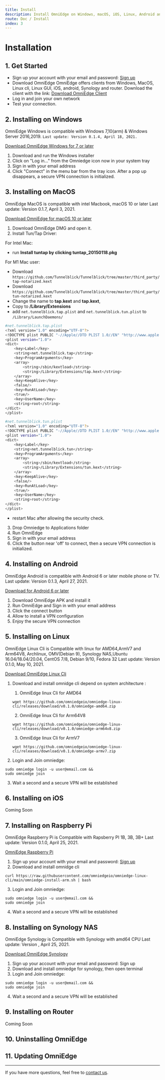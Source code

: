 ```yaml
---
title: Install
description: Install OmniEdge on Windows, macOS, iOS, Linux, Android and more.
route: Doc / Install
index: 3
---
```

# Installation

## 1. Get Started

+ Sign up your account with your email and password: [Sign up](https://dev.omniedge.io/register)
+ Download OmniEdge
    OmniEdge offers clients from Windows, MacOS, Linux cli, Linux GUI, iOS, android, Synology and router. Download the client with the link: [Download OmniEdge Client](https://omniedge.io/download)
+ Log in and join your own network
+ Test your connection.

## 2. Installing on Windows
OmniEdge Windows is compatible with Windows 7,10(arm) & Windows Server 2016,2019. `Last update: Version 0.1.4, April 18, 2021.`

[Download OmniEdge Windows for 7 or later](https://github.com/omniedgeio/omniedge-windows-update/releases/download/v0.1.2/omniedge-setup-0.1.2.exe)

1. Download and run the Windows installer
2. Click on "Log in…" from the Omniedge icon now in your system tray
3. Sign in with your email address
4. Click "Connect" in the menu bar from the tray icon. After a pop up disappears, a secure VPN connection is initialized.

## 3. Installing on MacOS
OmniEdge MacOS is compatible with intel Macbook, macOS 10 or later Last update: Version 0.1.7, April 3, 2021.

[Download OmniEdge for macOS 10 or later](https://raw.githubusercontent.com/omniedgeio/omniedge-mac/master/Omniedge.dmg)

1. Download OmniEdge DMG and open it.
2. Install Tun/Tap Driver:

For Intel Mac: 

- run **Install tuntap by clicking tuntap_20150118.pkg**

For M1 Mac user: 

- Download `https://github.com/Tunnelblick/Tunnelblick/tree/master/third_party/tap-notarized.kext`
- Download `https://github.com/Tunnelblick/Tunnelblick/tree/master/third_party/tun-notarized.kext`
- Change the name to **tap.kext** and **tap.kext**, 
- Copy to **/Library/Extensions**
- add `net.tunnelblick.tap.plist` and `net.tunnelblick.tun.plist` to `/Library/LaunchDaemons/`

```bash
#net.tunnelblick.tap.plist
<?xml version="1.0" encoding="UTF-8"?>
<!DOCTYPE plist PUBLIC "-//Apple//DTD PLIST 1.0//EN" "http://www.apple.com/DTDs/PropertyList-1.0.dtd">
<plist version="1.0">
<dict>
    <key>Label</key>
    <string>net.tunnelblick.tap</string>
    <key>ProgramArguments</key>
    <array>
        <string>/sbin/kextload</string>
        <string>/Library/Extensions/tap.kext</string>
    </array>
    <key>KeepAlive</key>
    <false/>
    <key>RunAtLoad</key>
    <true/>
    <key>UserName</key>
    <string>root</string>
</dict>
</plist>

```
```bash
#net.tunnelblick.tun.plist
<?xml version="1.0" encoding="UTF-8"?>
<!DOCTYPE plist PUBLIC "-//Apple//DTD PLIST 1.0//EN" "http://www.apple.com/DTDs/PropertyList-1.0.dtd">
<plist version="1.0">
<dict>
    <key>Label</key>
    <string>net.tunnelblick.tun</string>
    <key>ProgramArguments</key>
    <array>
        <string>/sbin/kextload</string>
        <string>/Library/Extensions/tun.kext</string>
    </array>
    <key>KeepAlive</key>
    <false/>
    <key>RunAtLoad</key>
    <true/>
    <key>UserName</key>
    <string>root</string>
</dict>
</plist>

```

- restart Mac after allowing the security check. 

3. Drop Omniedge to Applications folder
4. Run OmniEdge
5. Sign in with your email address
6. Click the button near 'off' to connect, then a secure VPN connection is initialized.

## 4. Installing on Android

OmniEdge Android is compatible with Android 6 or later mobile phone or TV. Last update: Version 0.1.3, April 27, 2021.

[Download for Android 6 or later](https://github.com/omniedgeio/omniedge-android/releases/download/v0.1.3/OmniEdge-v0.1.3.apk)

1. Download OmniEdge APK and install it
2. Run OmniEdge and Sign in with your email address
3. Click the connect button
4. Allow to install a VPN configuration
5. Enjoy the secure VPN connection

## 5. Installing on Linux
OmniEdge Linux Cli is Compatible with linux for AMD64,ArmV7 and Arm64V8, Archlinux, OMV(Debian 9), Synology NAS,Ubuntu 16.04/18.04/20.04, CentOS 7/8, Debian 9/10, Fedora 32 Last update: Version 0.1.0, May 10, 2021.

[Download OmniEdge Linux Cli](https://github.com/omniedgeio/omniedge-linux-cli/releases)

1. Download and install omnidge cli depend on system architecture :
    1. OmniEdge linux Cli for AMD64
    ```
    wget https://github.com/omniedgeio/omniedge-linux-cli/releases/download/v0.1.0/omniedge-amd64.zip
    ```
    2. OmniEdge linux Cli for Arm64V8

    ```
    wget https://github.com/omniedgeio/omniedge-linux-cli/releases/download/v0.1.0/omniedge-arm64v8.zip
    ```
    3. OmniEdge linux Cli for ArmV7

    ```
    wget https://github.com/omniedgeio/omniedge-linux-cli/releases/download/v0.1.0/omniedge-armv7.zip
    ```

2. Login and Join omniedge:
```
sudo omniedge login -u user@email.com &&
sudo omniedge join
```
3. Wait a second and a secure VPN will be established

## 6. Installing on iOS
Coming Soon

## 7. Installing on Raspberry Pi
OmniEdge Raspberry Pi is Compatible with Rapsberry PI 1B, 3B, 3B+ Last update: Version 0.1.0, April 25, 2021.

[OmniEdge Raspberry Pi](https://github.com/omniedgeio/omniedge-linux-cli/releases/download/v0.1.0/omniedge_arm.zip)

1. Sign up your account with your email and password: [Sign up](https://dashboard.omniedge.io/sign-up)
2. Download and install omnidge cli

```
curl https://raw.githubusercontent.com/omniedgeio/omniedge-linux-cli/main/omniedge-install-arm.sh | bash
```

3. Login and Join omniedge:

```
sudo omniedge login -u user@email.com &&
sudo omniedge join
```

4. Wait a second and a secure VPN will be established

## 8. Installing on Synology NAS
OmniEdge Synology is Compatible with Synology with amd64 CPU Last update: Version , April 25, 2021.

[Download OmniEdge Synology](https://github.com/omniedgeio/omniedge-synology/releases/download/v0.1.0/omniedge_0.1.0_amd64.spk)

1. Sign up your account with your email and password: Sign up
2. Download and install omniedge for synology, then open terminal
3. Login and Join omniedge:

```
sudo omniedge login -u user@email.com &&
sudo omniedge join
```

4. Wait a second and a secure VPN will be established

## 9. Installing on Router
Coming Soon

## 10. Uninstalling OmniEdge
## 11. Updating OmniEdge

-----

If you have more questions, feel free to [contact us](mailto:support@omniedge.io).